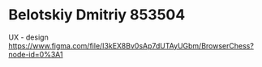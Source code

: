 # Belotskiy Dmitriy 853504
UX - design
https://www.figma.com/file/I3kEX8Bv0sAp7dUTAyUGbm/BrowserChess?node-id=0%3A1